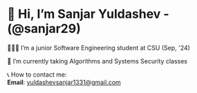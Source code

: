 # 👋 Hi, I’m Sanjar Yuldashev - (@sanjar29)

👨🏻‍🎓 I’m a junior Software Engineering student at CSU (Sep, '24) 

🌱 I’m currently taking Algorithms and Systems Security classes

📞 How to contact me:  
   **Email**: [yuldashevsanjar1331@gmail.com](mailto:yuldashevsanjar1331@gmail.com)
